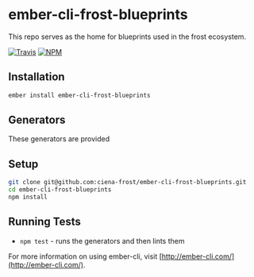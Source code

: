 [ci-img]: https://img.shields.io/travis/ciena-frost/ember-cli-frost-blueprints.svg "Travis CI Build Status"
[ci-url]: https://travis-ci.org/ciena-frost/ember-cli-frost-blueprints
[npm-img]: https://img.shields.io/npm/v/ember-cli-frost-blueprints.svg "NPM Version"
[npm-url]: https://www.npmjs.com/package/ember-cli-frost-blueprints

# ember-cli-frost-blueprints

This repo serves as the home for blueprints used in the frost ecosystem.

[![Travis][ci-img]][ci-url] [![NPM][npm-img]][npm-url]

## Installation

```bash
ember install ember-cli-frost-blueprints
```

## Generators
These generators are provided

## Setup

```bash
git clone git@github.com:ciena-frost/ember-cli-frost-blueprints.git
cd ember-cli-frost-blueprints
npm install
```

## Running Tests

* `npm test` - runs the generators and then lints them

For more information on using ember-cli, visit [http://ember-cli.com/](http://ember-cli.com/).
